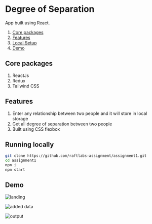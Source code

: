 # Degree of Separation

App built using React.

1. [Core packages](#core-packages)
2. [Features](#features)
3. [Local Setup](#running-locally)
4. [Demo](#demo)

## Core packages

1. ReactJs
2. Redux
3. Tailwind CSS

## Features

1. Enter any relationship between two people and it will store in local storage
2. Get all degree of separation between two people
3. Built using CSS flexbox

## Running locally

```bash
git clone https://github.com/raftlabs-assignment/assignment1.git
cd assignment1
npm i
npm start
```

## Demo

![landing](/demo/Screenshot1.png)

![added data](/demo/Screenshot2.png)

![output](/demo/Screenshot3.png)
